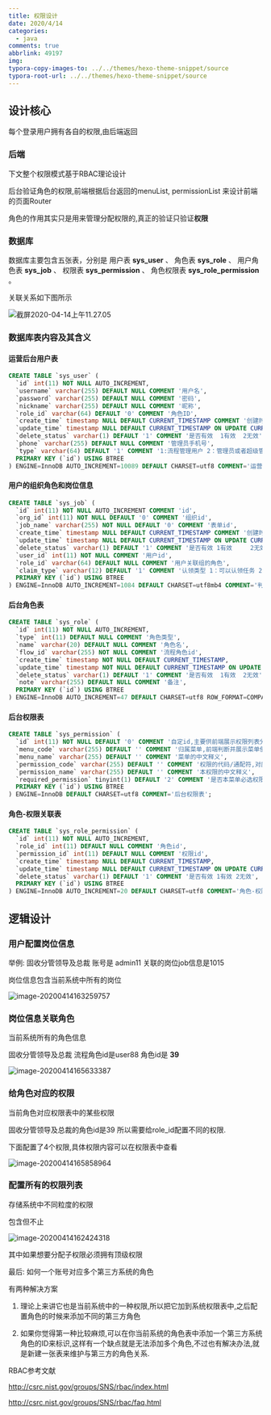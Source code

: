 ```yaml
---
title: 权限设计
date: 2020/4/14
categories:
  - java
comments: true
abbrlink: 49197
img:
typora-copy-images-to: ../../themes/hexo-theme-snippet/source
typora-root-url: ../../themes/hexo-theme-snippet/source
---
```


## 设计核心

每个登录用户拥有各自的权限,由后端返回

### 后端

下文整个权限模式基于RBAC理论设计

后台验证角色的权限,前端根据后台返回的menuList, permissionList 来设计前端的页面Router

角色的作用其实只是用来管理分配权限的,真正的验证只验证**权限** 

### 数据库

数据库主要包含五张表，分别是
用户表 **sys_user** 、
角色表 **sys_role** 、
用户角色表 **sys_job** 、
权限表 **sys_permission** 、
角色权限表 **sys_role_permission** 。

关联关系如下图所示

![截屏2020-04-14上午11.27.05](/img/权限1.png)

### 数据库表内容及其含义



#### 运营后台用户表 

```sql
CREATE TABLE `sys_user` (
  `id` int(11) NOT NULL AUTO_INCREMENT,
  `username` varchar(255) DEFAULT NULL COMMENT '用户名',
  `password` varchar(255) DEFAULT NULL COMMENT '密码',
  `nickname` varchar(255) DEFAULT NULL COMMENT '昵称',
  `role_id` varchar(64) DEFAULT '0' COMMENT '角色ID',
  `create_time` timestamp NULL DEFAULT CURRENT_TIMESTAMP COMMENT '创建时间',
  `update_time` timestamp NULL DEFAULT CURRENT_TIMESTAMP ON UPDATE CURRENT_TIMESTAMP COMMENT '修改时间',
  `delete_status` varchar(1) DEFAULT '1' COMMENT '是否有效  1有效  2无效',
  `phone` varchar(255) DEFAULT NULL COMMENT '管理员手机号',
  `type` varchar(64) DEFAULT '1' COMMENT '1:流程管理用户 2：管理员或者超级管理员',
  PRIMARY KEY (`id`) USING BTREE
) ENGINE=InnoDB AUTO_INCREMENT=10089 DEFAULT CHARSET=utf8 COMMENT='运营后台用户表';

```



#### 用户的组织角色和岗位信息

```sql
CREATE TABLE `sys_job` (
  `id` int(11) NOT NULL AUTO_INCREMENT COMMENT 'id',
  `org_id` int(11) NOT NULL DEFAULT '0' COMMENT '组织id',
  `job_name` varchar(255) NOT NULL DEFAULT '0' COMMENT '表单id',
  `create_time` timestamp NULL DEFAULT CURRENT_TIMESTAMP COMMENT '创建时间',
  `update_time` timestamp NULL DEFAULT CURRENT_TIMESTAMP ON UPDATE CURRENT_TIMESTAMP,
  `delete_status` varchar(1) DEFAULT '1' COMMENT '是否有效 1有效     2无效',
  `user_id` int(11) NOT NULL COMMENT '用户id',
  `role_id` varchar(64) DEFAULT NULL COMMENT '用户关联组的角色',
  `claim_type` varchar(12) DEFAULT '1' COMMENT '认领类型 1：可以认领任务 2：不能认领任务',
  PRIMARY KEY (`id`) USING BTREE
) ENGINE=InnoDB AUTO_INCREMENT=1084 DEFAULT CHARSET=utf8mb4 COMMENT='判断用户的组织和岗位';
```



#### 后台角色表

```sql
CREATE TABLE `sys_role` (
  `id` int(11) NOT NULL AUTO_INCREMENT,
  `type` int(11) DEFAULT NULL COMMENT '角色类型',
  `name` varchar(20) DEFAULT NULL COMMENT '角色名',
  `flow_id` varchar(255) NOT NULL COMMENT '流程角色id',
  `create_time` timestamp NOT NULL DEFAULT CURRENT_TIMESTAMP,
  `update_time` timestamp NOT NULL DEFAULT CURRENT_TIMESTAMP ON UPDATE CURRENT_TIMESTAMP,
  `delete_status` varchar(1) DEFAULT '1' COMMENT '是否有效  1有效  2无效',
  `note` varchar(255) DEFAULT NULL COMMENT '备注',
  PRIMARY KEY (`id`) USING BTREE
) ENGINE=InnoDB AUTO_INCREMENT=47 DEFAULT CHARSET=utf8 ROW_FORMAT=COMPACT COMMENT='后台角色表';
```



#### 后台权限表

```sql
CREATE TABLE `sys_permission` (
  `id` int(11) NOT NULL DEFAULT '0' COMMENT '自定id,主要供前端展示权限列表分类排序使用.',
  `menu_code` varchar(255) DEFAULT '' COMMENT '归属菜单,前端判断并展示菜单使用,',
  `menu_name` varchar(255) DEFAULT '' COMMENT '菜单的中文释义',
  `permission_code` varchar(255) DEFAULT '' COMMENT '权限的代码/通配符,对应代码中@RequiresPermissions 的value',
  `permission_name` varchar(255) DEFAULT '' COMMENT '本权限的中文释义',
  `required_permission` tinyint(1) DEFAULT '2' COMMENT '是否本菜单必选权限, 1.必选 2非必选 通常是"列表"权限是必选',
  PRIMARY KEY (`id`) USING BTREE
) ENGINE=InnoDB DEFAULT CHARSET=utf8 COMMENT='后台权限表';
```



#### 角色-权限关联表

```sql
CREATE TABLE `sys_role_permission` (
  `id` int(11) NOT NULL AUTO_INCREMENT,
  `role_id` int(11) DEFAULT NULL COMMENT '角色id',
  `permission_id` int(11) DEFAULT NULL COMMENT '权限id',
  `create_time` timestamp NULL DEFAULT CURRENT_TIMESTAMP,
  `update_time` timestamp NULL DEFAULT CURRENT_TIMESTAMP ON UPDATE CURRENT_TIMESTAMP,
  `delete_status` varchar(1) DEFAULT '1' COMMENT '是否有效 1有效 2无效',
  PRIMARY KEY (`id`) USING BTREE
) ENGINE=InnoDB AUTO_INCREMENT=20 DEFAULT CHARSET=utf8 COMMENT='角色-权限关联表';
```



## 逻辑设计

### 用户配置岗位信息

举例: 固收分管领导及总裁 账号是 admin11 关联的岗位job信息是1015

岗位信息包含当前系统中所有的岗位

![image-20200414163259757](/img/image-20200414163259757.png)

### 岗位信息关联角色

当前系统所有的角色信息

固收分管领导及总裁 流程角色id是user88 角色id是 **39**

![image-20200414165633387](/img/image-20200414165633387.png)





### 给角色对应的权限

当前角色对应权限表中的某些权限

固收分管领导及总裁的角色id是39 所以需要给role_id配置不同的权限.

下面配置了4个权限,具体权限内容可以在权限表中查看

![image-20200414165858964](/img/image-20200414165858964.png)



### 配置所有的权限列表

存储系统中不同粒度的权限

包含但不止

![image-20200414162424318](/img/image-20200414162424318.png)

其中如果想要分配子权限必须拥有顶级权限



最后: 如何一个账号对应多个第三方系统的角色

有两种解决方案

1. 理论上来讲它也是当前系统中的一种权限,所以把它加到系统权限表中,之后配置角色的时候来添加不同的第三方角色

2. 如果你觉得第一种比较麻烦,可以在你当前系统的角色表中添加一个第三方系统角色的ID来标识,这样有一个缺点就是无法添加多个角色,不过也有解决办法,就是新建一张表来维护与第三方的角色关系.







RBAC参考文献

http://csrc.nist.gov/groups/SNS/rbac/index.html

http://csrc.nist.gov/groups/SNS/rbac/faq.html

 